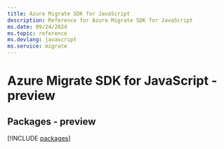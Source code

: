 ```yaml
---
title: Azure Migrate SDK for JavaScript
description: Reference for Azure Migrate SDK for JavaScript
ms.date: 09/24/2024
ms.topic: reference
ms.devlang: javascript
ms.service: migrate
---
```

# Azure Migrate SDK for JavaScript - preview
## Packages - preview
[!INCLUDE [packages](migrate-index.md)]